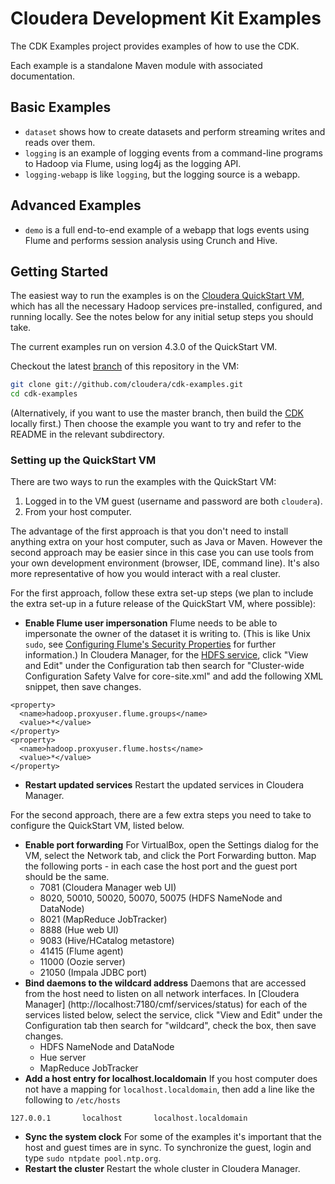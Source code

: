 # Cloudera Development Kit Examples

The CDK Examples project provides examples of how to use the CDK.

Each example is a standalone Maven module with associated documentation.

## Basic Examples

* `dataset` shows how to create datasets and perform streaming writes and reads over them.
* `logging` is an example of logging events from a command-line programs to Hadoop via Flume, using log4j as the logging API.
* `logging-webapp` is like `logging`, but the logging source is a webapp.

## Advanced Examples

* `demo` is a full end-to-end example of a webapp that logs events using Flume and performs session analysis using Crunch and Hive.

## Getting Started

The easiest way to run the examples is on the
[Cloudera QuickStart VM](https://ccp.cloudera.com/display/SUPPORT/Cloudera+QuickStart+VM),
which has all the necessary Hadoop services pre-installed, configured, and
running locally. See the notes below for any initial setup steps you should take.

The current examples run on version 4.3.0 of the QuickStart VM.

Checkout the latest [branch](https://github.com/cloudera/cdk-examples/branches) of this repository in the VM:

```bash
git clone git://github.com/cloudera/cdk-examples.git
cd cdk-examples
```

(Alternatively, if you want to use the master branch, then build the [CDK](https://github.com/cloudera/cdk) locally first.)
Then choose the example you want to try and refer to the README in the relevant subdirectory.

### Setting up the QuickStart VM

There are two ways to run the examples with the QuickStart VM:

1. Logged in to the VM guest (username and password are both `cloudera`).
2. From your host computer.

The advantage of the first approach is that you don't need to install anything extra on
your host computer, such as Java or Maven. However the second approach may be
easier since in this case you can use tools from your own development environment
(browser, IDE, command line). It's also more representative of how you would interact
with a real cluster.

For the first approach, follow these extra set-up steps (we plan to include the extra
set-up in a future release of the QuickStart VM, where possible):

* __Enable Flume user impersonation__ Flume needs to be able to impersonate the owner of
the dataset it is writing to. (This is like Unix `sudo`, see
[Configuring Flume's Security Properties](http://www.cloudera.com/content/cloudera-content/cloudera-docs/CDH4/latest/CDH4-Security-Guide/cdh4sg_topic_4_2.html)
for further information.) In Cloudera Manager, for the [HDFS service](http://localhost:7180/cmf/services/status),
click "View and Edit" under the Configuration tab then
search for "Cluster-wide Configuration Safety Valve for core-site.xml"
and add the following XML snippet, then save changes.

```
<property>
  <name>hadoop.proxyuser.flume.groups</name>
  <value>*</value>
</property>
<property>
  <name>hadoop.proxyuser.flume.hosts</name>
  <value>*</value>
</property>
```
* __Restart updated services__ Restart the updated services in Cloudera Manager.

For the second approach, there are a few extra steps you need to take to configure the
QuickStart VM, listed below.

* __Enable port forwarding__ For VirtualBox, open the Settings dialog for the VM,
select the Network tab, and click the Port Forwarding button. Map the following ports -
in each case the host port and the guest port should be the same.
    * 7081 (Cloudera Manager web UI)
    * 8020, 50010, 50020, 50070, 50075 (HDFS NameNode and DataNode)
    * 8021 (MapReduce JobTracker)
    * 8888 (Hue web UI)
    * 9083 (Hive/HCatalog metastore)
    * 41415 (Flume agent)
    * 11000 (Oozie server)
    * 21050 (Impala JDBC port)
* __Bind daemons to the wildcard address__ Daemons that are accessed from the host need
to listen on all network interfaces. In [Cloudera Manager]
(http://localhost:7180/cmf/services/status) for each of the services listed below,
select the service, click "View and Edit" under the Configuration tab then
search for "wildcard", check the box, then save changes.
    * HDFS NameNode and DataNode
    * Hue server
    * MapReduce JobTracker
* __Add a host entry for localhost.localdomain__ If you host computer does not have a
mapping for `localhost.localdomain`, then add a line like the following to `/etc/hosts`
```
127.0.0.1       localhost       localhost.localdomain
```
* __Sync the system clock__ For some of the examples it's important that the host and
guest times are in sync. To synchronize the guest, login and type
`sudo ntpdate pool.ntp.org`.
* __Restart the cluster__ Restart the whole cluster in Cloudera Manager.